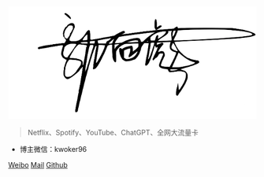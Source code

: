 ![Logo](./assets/logo.png)


> Netflix、Spotify、YouTube、ChatGPT、全网大流量卡

- 博主微信：kwoker96

[Weibo](http://weibo.com/kwoker)
[Mail](mailto:kwoker@keveon.com)
[Github](https://github.com/kwoker/kwoker.github.io.git)
